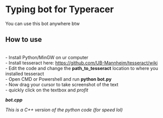 # Typing bot for Typeracer

You can use this bot anywhere btw

## How to use
<br> - Install Python/MinGW on ur computer
<br> - Install tesseract here: https://github.com/UB-Mannheim/tesseract/wiki
<br> - Edit the code and change the <b>path_to_tesseract</b> location to where you installed tesseract
<br> - Open CMD or Powershell and run <b>python bot.py</b>
<br> - Now drag your cursor to take screenshot of the text 
<br> - quickly click on the textbox and <i>profit

<b>bot.cpp</b>

This is a C++ version of the python code (for speed lol)

